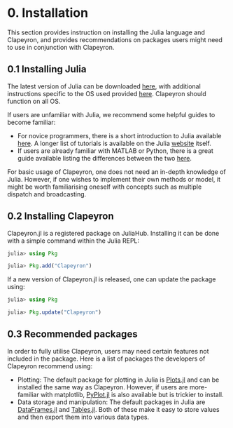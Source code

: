 # 0. Installation
This section provides instruction on installing the Julia language and Clapeyron, and provides recommendations on packages users might need to use in conjunction with Clapeyron.
## 0.1 Installing Julia
The latest version of Julia can be downloaded [here](https://julialang.org/downloads/), with additional instructions specific to the OS used provided [here](https://julialang.org/downloads/platform). Clapeyron should function on all OS.

If users are unfamiliar with Julia, we recommend some helpful guides to become familiar:
* For novice programmers, there is a short introduction to Julia available [here](https://www.datacamp.com/tutorial/julia-programming-tutorial-for-beginners). A longer list of tutorials is available on the Julia [website](https://julialang.org/learning/tutorials/) itself.
* If users are already familiar with MATLAB or Python, there is a great guide available listing the differences between the two [here](https://docs.julialang.org/en/v1/manual/noteworthy-differences/).

For basic usage of Clapeyron, one does not need an in-depth knowledge of Julia. However, if one wishes to implement their own methods or model, it might be worth familiarising oneself with concepts such as multiple dispatch and broadcasting.

## 0.2 Installing Clapeyron
Clapeyron.jl is a registered package on JuliaHub. Installing it can be done with a simple command within the Julia REPL:
```julia
julia> using Pkg

julia> Pkg.add("Clapeyron")
```
If a new version of Clapeyron.jl is released, one can update the package using:
```julia
julia> using Pkg

julia> Pkg.update("Clapeyron")
```
## 0.3 Recommended packages
In order to fully utilise Clapeyron, users may need certain features not included in the package. Here is a list of packages the developers of Clapeyron recommend using:
* Plotting: The default package for plotting in Julia is [Plots.jl](https://github.com/JuliaPlots/Plots.jl) and can be installed the same way as Clapeyron. However, if users are more-familiar with matplotlib, [PyPlot.jl](https://github.com/JuliaPy/PyPlot.jl) is also available but is trickier to install.
* Data storage and manipulation: The default packages in Julia are [DataFrames.jl](https://github.com/JuliaData/DataFrames.jl) and [Tables.jl](https://github.com/JuliaData/Tables.jl). Both of these make it easy to store values and then export them into various data types.
